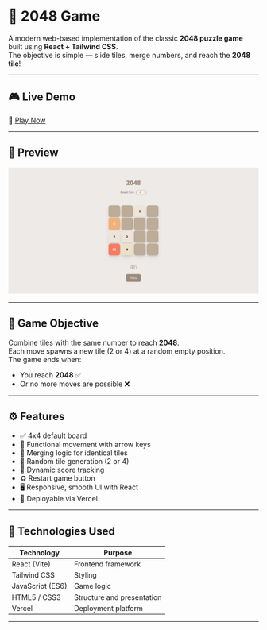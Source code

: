 # 🧩 2048 Game

A modern web-based implementation of the classic **2048 puzzle game** built using **React + Tailwind CSS**.  
The objective is simple — slide tiles, merge numbers, and reach the **2048 tile**!

---

## 🎮 Live Demo

🔗 [Play Now](https://playgautamsingh2048.vercel.app)  


---

## 📸 Preview



![2048 Game Preview](./Screenshot_20251015_082841.png)

---

## 🧠 Game Objective

Combine tiles with the same number to reach **2048**.  
Each move spawns a new tile (2 or 4) at a random empty position.  
The game ends when:
- You reach **2048** ✅  
- Or no more moves are possible ❌

---

## ⚙️ Features

- ✅ 4x4 default board
- 🧠 Functional movement with arrow keys
- 🔁 Merging logic for identical tiles
- 🎲 Random tile generation (2 or 4)
- 🧮 Dynamic score tracking
- ♻️ Restart game button
- 🖥️ Responsive, smooth UI with React
- 🚀 Deployable via Vercel

---

## 🧩 Technologies Used

| Technology         | Purpose                    |
|---------------------|----------------------------|
| React (Vite)        | Frontend framework         |
| Tailwind CSS        | Styling                    |
| JavaScript (ES6)    | Game logic                 |
| HTML5 / CSS3        | Structure and presentation |
| Vercel              | Deployment platform        |

---
